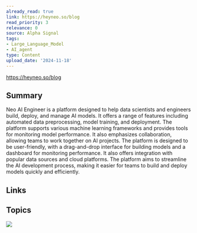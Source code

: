 ```yaml
---
already_read: true
link: https://heyneo.so/blog
read_priority: 3
relevance: 0
source: Alpha Signal
tags:
- Large_Language_Model
- AI_agent
type: Content
upload_date: '2024-11-18'
---
```


https://heyneo.so/blog
## Summary

Neo AI Engineer is a platform designed to help data scientists and engineers build, deploy, and manage AI models. It offers a range of features including automated data preprocessing, model training, and deployment. The platform supports various machine learning frameworks and provides tools for monitoring model performance. It also emphasizes collaboration, allowing teams to work together on AI projects. The platform is designed to be user-friendly, with a drag-and-drop interface for building models and a dashboard for monitoring performance. It also offers integration with popular data sources and cloud platforms. The platform aims to streamline the AI development process, making it easier for teams to build and deploy models quickly and efficiently.
## Links


## Topics

![](topics/Tool/Neo%20AI)